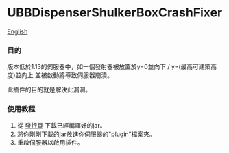 # UBBDispenserShulkerBoxCrashFixer

[English](./README.md)

### 目的

版本低於1.13的伺服器中，如一個發射器被放置於y=0並向下 / y=(最高可建築高度)並向上 並被啟動將導致伺服器崩潰。

此插件的目的就是解決此漏洞。

### 使用教程

1. 從 [發行頁](https://github.com/unionofblackbean/UBBDispenserShulkerBoxCrashFixer/releases) 下載已經編譯好的jar。
2. 將你剛剛下載的jar放進你伺服器的"plugin"檔案夾。
3. 重啟伺服器以啟用插件。
